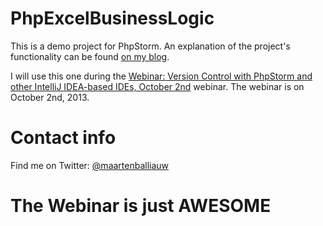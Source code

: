 PhpExcelBusinessLogic
=====================

This is a demo project for PhpStorm. An explanation of the project's functionality can be found [on my blog](http://blog.maartenballiauw.be/post/2008/03/reuse-excel-business-logic-with-phpexcel.aspx).

I will use this one during the [Webinar: Version Control with PhpStorm and other IntelliJ IDEA-based IDEs, October 2nd](http://blog.jetbrains.com/phpstorm/2013/09/webinar-version-control-with-phpstorm-and-other-intellij-idea-based-ides-october-2nd/) webinar.
The webinar is on October 2nd, 2013.

Contact info
============
Find me on Twitter: [@maartenballiauw](http://twitter.com/maartenballiauw)

The Webinar is just AWESOME
============
